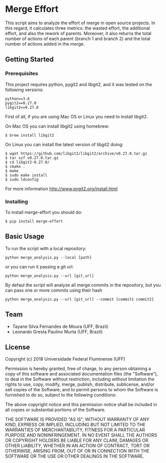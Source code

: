 # Merge Effort

This script aims to analyze the effort of merge in open source projects. In this regard, it calculates three metrics: the wasted effort, the additional effort, and also the rework of parents. Moreover, it also returns the total number of actions of each parent (branch 1 and branch 2) and the total number of actions added in the merge.
## Getting Started

### Prerequisites

This project requires python, pygit2 and libgit2, and it was tested on the following versions:

```
python==3.6
pygit2==0.27.0
libgit2==0.27.0
```

First of all, if you are using Mac OS or Linux you need to install libgit2.

On Mac OS you can install libgit2 using homebrew:

```
$ brew install libgit2
```

On Linux you can install the latest version of libgit2 doing:


```
$ wget https://github.com/libgit2/libgit2/archive/v0.27.0.tar.gz
$ tar xzf v0.27.0.tar.gz
$ cd libgit2-0.27.0/
$ cmake .
$ make
$ sudo make install
$ sudo ldconfig
```

For more information http://www.pygit2.org/install.html

### Installing

To install merge-effort you should do:

```
$ pip install merge-effort
```

## Basic Usage

To run the script with a local repository:

```
python merge_analysis.py --local [path]

```

or you can run it passing a git url:

```
python merge_analysis.py --url [git_url]

```

By defaul the script will analyze all merge commits in the repository, but you can pass one or more commits using their hash

```
python merge_analysis.py --url [git_url] --commit [commit1 commit2]

```


## Team


* Tayane Silva Fernandes de Moura (UFF, Brazil)
* Leonardo Gresta Paulino Murta (UFF, Brazil)


## License

Copyright (c) 2018 Universidade Federal Fluminense (UFF)

Permission is hereby granted, free of charge, to any person obtaining a copy of this software and associated documentation files (the "Software"), to deal in the Software without restriction, including without limitation the rights to use, copy, modify, merge, publish, distribute, sublicense, and/or sell copies of the Software, and to permit persons to whom the Software is furnished to do so, subject to the following conditions:

The above copyright notice and this permission notice shall be included in all copies or substantial portions of the Software.

THE SOFTWARE IS PROVIDED "AS IS", WITHOUT WARRANTY OF ANY KIND, EXPRESS OR IMPLIED, INCLUDING BUT NOT LIMITED TO THE WARRANTIES OF MERCHANTABILITY, FITNESS FOR A PARTICULAR PURPOSE AND NONINFRINGEMENT. IN NO EVENT SHALL THE AUTHORS OR COPYRIGHT HOLDERS BE LIABLE FOR ANY CLAIM, DAMAGES OR OTHER LIABILITY, WHETHER IN AN ACTION OF CONTRACT, TORT OR OTHERWISE, ARISING FROM, OUT OF OR IN CONNECTION WITH THE SOFTWARE OR THE USE OR OTHER DEALINGS IN THE SOFTWARE.
